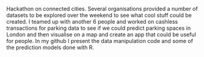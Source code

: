 Hackathon on connected cities. Several organisations provided a number of datasets to be explored over the weekend to see what cool stuff could be created. I teamed up with another 6 people and worked on cashless transactions for parking data to see if we could predict parking spaces in London and then visualise on a map and create an app that could be useful for people. In my github I present the data manipulation code and some of the prediction models done with R.

